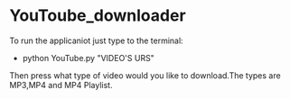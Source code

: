 # YouToube_downloader
To run the applicaniot just type to the terminal:

- python YouTube.py "VIDEO'S URS"

Then press what type of video would you like to download.The types are MP3,MP4 and MP4 Playlist. 
